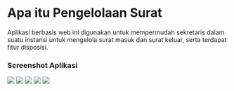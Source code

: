 # Apa itu Pengelolaan Surat

Aplikasi berbasis web ini digunakan untuk mempermudah sekretaris dalam suatu instansi untuk mengelola surat masuk dan surat keluar, serta terdapat fitur disposisi.

### Screenshot Aplikasi
<img src="https://preview.ibb.co/gHnkMH/Screen_Shot_2018_02_08_at_19_19_13.png">
<img src="https://preview.ibb.co/hS0i8x/Screen_Shot_2018_02_08_at_19_19_40.png">
<img src="https://preview.ibb.co/goEoac/Screen_Shot_2018_02_08_at_19_19_52.png">
<img src="https://preview.ibb.co/nLHwTx/Screen_Shot_2018_02_08_at_19_22_12.png">
<img src="https://preview.ibb.co/dNh8ac/Screen_Shot_2018_02_08_at_19_22_30.png">
